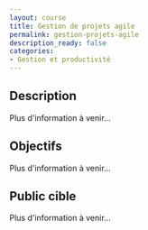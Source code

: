 ```yaml
---
layout: course
title: Gestion de projets agile
permalink: gestion-projets-agile
description_ready: false
categories:
- Gestion et productivité
---
```

## Description
Plus d'information à venir...

## Objectifs
Plus d'information à venir...

## Public cible
Plus d'information à venir...

